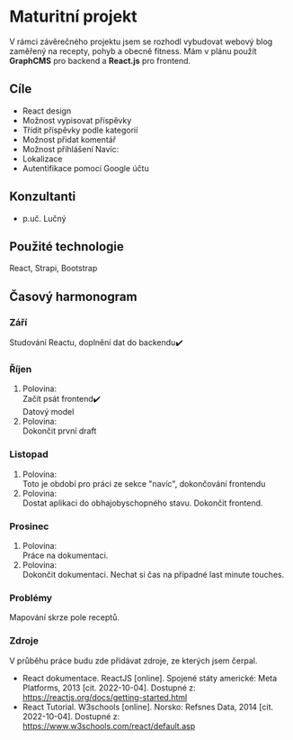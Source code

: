 # Maturitní projekt
V rámci závěrečného projektu jsem se rozhodl vybudovat webový blog zaměřený na recepty, pohyb a obecně fitness. 
Mám v plánu použít **GraphCMS** pro backend a **React.js** pro frontend.

## Cíle
- React design
- Možnost vypisovat příspěvky
- Třídit příspěvky podle kategorií
- Možnost přidat komentář
- Možnost přihlášení
Navíc:
- Lokalizace
- Autentifikace pomocí Google účtu

## Konzultanti
 - p.uč. Lučný

## Použité technologie
 React, Strapi, Bootstrap
 
## Časový harmonogram
### Září
  Studování Reactu, doplnění dat do backendu✔️
  
### Říjen 
1. Polovina:<br/> Začít psát frontend✔️<br/> Datový model <br/>
2. Polovina:<br/> Dokončit první draft<br/> 

### Listopad
1. Polovina:<br/> Toto je období pro práci ze sekce "navíc", dokončování frontendu
2. Polovina:<br/> Dostat aplikaci do obhajobyschopného stavu. Dokončit frontend.

### Prosinec 
1. Polovina:<br/> Práce na dokumentaci.
2. Polovina:<br/> Dokončit dokumentaci. Nechat si čas na případné last minute touches.

### Problémy
  Mapování skrze pole receptů. 

### Zdroje
V průběhu práce budu zde přidávat zdroje, ze kterých jsem čerpal.<br />
- React dokumentace. ReactJS [online]. Spojené státy americké: Meta Platforms, 2013 [cit. 2022-10-04]. Dostupné z: https://reactjs.org/docs/getting-started.html
- React Tutorial. W3schools [online]. Norsko: Refsnes Data, 2014 [cit. 2022-10-04]. Dostupné z: https://www.w3schools.com/react/default.asp
